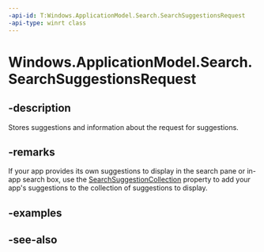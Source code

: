 ```yaml
---
-api-id: T:Windows.ApplicationModel.Search.SearchSuggestionsRequest
-api-type: winrt class
---
```


<!-- Class syntax.
public class SearchSuggestionsRequest : Windows.ApplicationModel.Search.ISearchSuggestionsRequest
-->

# Windows.ApplicationModel.Search.SearchSuggestionsRequest

## -description
Stores suggestions and information about the request for suggestions.

## -remarks
If your app provides its own suggestions to display in the search pane or in-app search box, use the [SearchSuggestionCollection](searchsuggestionsrequest_searchsuggestioncollection.md) property to add your app's suggestions to the collection of suggestions to display.

## -examples

## -see-also
